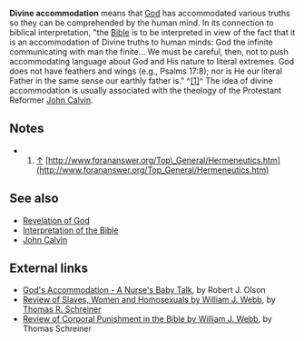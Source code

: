 **Divine accommodation** means that [God](God "God") has
accommodated various truths so they can be comprehended by the
human mind. In its connection to biblical interpretation, "the
[Bible](Bible "Bible") is to be interpreted in view of the fact
that it is an accommodation of Divine truths to human minds: God
the infinite communicating with man the finite... We must be
careful, then, not to push accommodating language about God and His
nature to literal extremes. God does not have feathers and wings
(e.g., Psalms 17:8); nor is He our literal Father in the same sense
our earthly father is." ^[[1]](#note-0)^ The idea of divine
accommodation is usually associated with the theology of the
Protestant Reformer [John Calvin](John_Calvin "John Calvin").


## Notes

-   1.  [↑](#ref-0)
        [http://www.forananswer.org/Top\_General/Hermeneutics.htm](http://www.forananswer.org/Top_General/Hermeneutics.htm)


## See also

-   [Revelation of God](Revelation_of_God "Revelation of God")
-   [Interpretation of the Bible](Interpretation_of_the_Bible "Interpretation of the Bible")
-   [John Calvin](John_Calvin "John Calvin")

## External links

-   [God's Accommodation - A Nurse's Baby Talk](http://www.untothebreach.com/CalvinAccommodation.html),
    by Robert J. Olson
-   [Review of Slaves, Women and Homosexuals by William J. Webb](http://www.cbmw.org/Resources/Book-Reviews/Slaves-Women-and-Homosexuals-by-William-J-Webb-Review-by-Thomas-R-Schreiner),
    by [Thomas R. Schreiner](Thomas_R._Schreiner "Thomas R. Schreiner")
-   [Review of Corporal Punishment in the Bible by William J. Webb](http://thegospelcoalition.org/book-reviews/review/corporal_punishment_in_the_bible),
    by Thomas Schreiner



